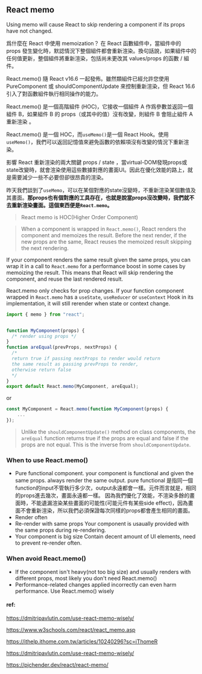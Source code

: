 ## React memo

Using memo will cause React to skip rendering a component if its props have not changed.

爲什麼在 React 中使用 memoization？
在 React 函數組件中，當組件中的 props 發生變化時，默認情況下整個組件都會重新渲染。換句話說，如果組件中的任何值更新，整個組件將重新渲染，包括尚未更改其 values/props 的函數 / 組件。



React.memo() 隨 React v16.6 一起發佈。雖然類組件已經允許您使用 PureComponent 或 shouldComponentUpdate 來控制重新渲染，但 React 16.6 引入了對函數組件執行相同操作的能力。

React.memo() 是一個高階組件 (HOC)，它接收一個組件 A 作爲參數並返回一個組件 B，如果組件 B 的 props（或其中的值）沒有改變，則組件 B 會阻止組件 A 重新渲染 。



React.memo() 是一個 HOC，而`useMemo()`是一個 React Hook。使用 `useMemo()`，我們可以返回記憶值來避免函數的依賴項沒有改變的情況下重新渲染。


影響 React 重新渲染的兩大關鍵 props / state ，當virtual-DOM發現props或state改變時，就會渲染使用這些數據對應的畫面UI。因此在優化效能的路上，就是需要減少一些不必要但卻很昂貴的渲染。

昨天我們談到了`useMemo`，可以在某個對應的state沒變時，不重新渲染某個數值及其畫面。**那props也有個對應的工具存在，也就是說當props沒改變時，我們就不去重新渲染畫面。這個東西便是`React.memo`。**


> React memo is HOC(Higher Order Component)


> When a component is wrapped in `React.memo()`, React renders the component and memoizes the result. Before the next render, if the new props are the same, React reuses the memoized result skipping the next rendering.


If your component renders the same result given the same props, you can wrap it in a call to `React.memo` for a performance boost in some cases by memoizing the result. This means that React will skip rendering the component, and reuse the last rendered result.

React.memo only checks for prop changes. If your function component wrapped in `React.memo` has a `useState`, `useReducer` or `useContext` Hook in its implementation, it will still rerender when state or context change.

```jsx
import { memo } from "react";


function MyComponent(props) {
  /* render using props */
}
function areEqual(prevProps, nextProps) {
  /*
  return true if passing nextProps to render would return
  the same result as passing prevProps to render,
  otherwise return false
  */
}
export default React.memo(MyComponent, areEqual);
```

or 

```jsx
const MyComponent = React.memo(function MyComponent(props) {
    ...
});

```


> Unlike the `shouldComponentUpdate()` method on class components, the `areEqual` function returns true if the props are equal and false if the props are not equal. This is the inverse from `shouldComponentUpdate`.


### When to use React.memo()
- Pure functional component.
your component is functional and given the same props. always render the same output. pure functional 是指同一個function的input不管執行多少次，output永遠都會一樣。元件而言就是，相同的props進去幾次，畫面永遠都一樣。
因為我們優化了效能，不渲染多餘的畫面時，不能遺漏渲染某些畫面的可能性(可能元件有某些side effect)，因為畫面不會重新渲染，所以我們必須保證每次同樣的props都會產生相同的畫面。
- Render often
- Re-render with same props
Your component is usaually provided with the same props during re-rendering.
- Your component is big size
Contain decent amount of UI elements, need to prevent re-render often.

### When avoid React.memo()
- If the component isn't heavy(not too big size) and usually renders with different props, most likely you don't need React.memo()
- Performance-related changes applied incorrectly can even harm performance. Use React.memo() wisely



#### ref: 
https://dmitripavlutin.com/use-react-memo-wisely/

https://www.w3schools.com/react/react_memo.asp

https://ithelp.ithome.com.tw/articles/10240296?sc=iThomeR

https://dmitripavlutin.com/use-react-memo-wisely/

https://pjchender.dev/react/react-memo/


